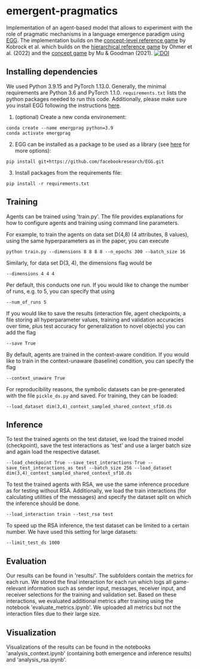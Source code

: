 # emergent-pragmatics

Implementation of an agent-based model that allows to experiment with the role of pragmatic mechanisms in a language emergence paradigm using [EGG](https://github.com/facebookresearch/EGG/tree/main). The implementation builds on the [concept-level reference game](https://github.com/kristinakobrock/context-shapes-language) by Kobrock et al. which builds on the [hierarchical reference game](https://github.com/XeniaOhmer/hierarchical_reference_game/tree/master) by Ohmer et al. (2022) and the [concept game](https://github.com/jayelm/emergent-generalization/tree/master) by Mu & Goodman (2021).
[![DOI](https://zenodo.org/badge/986911991.svg)](https://doi.org/10.5281/zenodo.15497186)

## Installing dependencies
We used Python 3.9.15 and PyTorch 1.13.0. Generally, the minimal requirements are Python 3.6 and PyTorch 1.1.0.
`requirements.txt` lists the python packages needed to run this code. Additionally, please make sure you install EGG following the instructions [here](https://github.com/facebookresearch/EGG#installing-egg).
1. (optional) Create a new conda environement:
```
conda create --name emergprag python=3.9
conda activate emergprag
```
2. EGG can be installed as a package to be used as a library (see [here](https://github.com/facebookresearch/EGG#installing-egg) for more options):
```
pip install git+https://github.com/facebookresearch/EGG.git
```
3. Install packages from the requirements file:
```
pip install -r requirements.txt
```

## Training

Agents can be trained using 'train.py'. The file provides explanations for how to configure agents and training using command line parameters.

For example, to train the agents on data set D(4,8) (4 attributes, 8 values), using the same hyperparameters as in the paper, you can execute

`python train.py --dimensions 8 8 8 8 --n_epochs 300 --batch_size 16`

Similarly, for data set D(3, 4), the dimensions flag would be

`--dimensions 4 4 4`

Per default, this conducts one run. If you would like to change the number of runs, e.g. to 5, you can specify that using

`--num_of_runs 5`

If you would like to save the results (interaction file, agent checkpoints, a file storing all hyperparameter values, training and validation accuracies over time, plus test accuracy for generalization to novel objects) you can add the flag

`--save True`

By default, agents are trained in the context-aware condition. If you would like to train in the context-unaware (baseline) condition, you can specify the flag

`--context_unaware True`

For reproducibility reasons, the symbolic datasets can be pre-generated with the file `pickle_ds.py` and saved. For training, they can be loaded:

`--load_dataset dim(3,4)_context_sampled_shared_context_sf10.ds`

## Inference

To test the trained agents on the test dataset, we load the trained model (checkpoint), save the test interactions as 'test' and use a larger batch size and again load the respective dataset.

`--load_checkpoint True --save_test_interactions True --save_test_interactions_as test --batch_size 256 --load_dataset dim(3,4)_context_sampled_shared_context_sf10.ds`

To test the trained agents with RSA, we use the same inference procedure as for testing without RSA. Additionally, we load the train interactions (for calculating utilities of the messages) and specify the dataset split on which the inference should be done.

`--load_interaction train --test_rsa test`

To speed up the RSA inference, the test dataset can be limited to a certain number. We have used this setting for large datasets:

`--limit_test_ds 1000`

## Evaluation

Our results can be found in 'results/'. The subfolders contain the metrics for each run. We stored the final interaction for each run which logs all game-relevant information such as sender input, messages, receiver input, and receiver selections for the training and validation set. Based on these interactions, we evaluated additional metrics after training using the notebook 'evaluate_metrics.ipynb'. We uploaded all metrics but not the interaction files due to their large size.

## Visualization

Visualizations of the results can be found in the notebooks 'analysis_context.ipynb' (containing both emergence and inference results) and 'analysis_rsa.ipynb'. 
